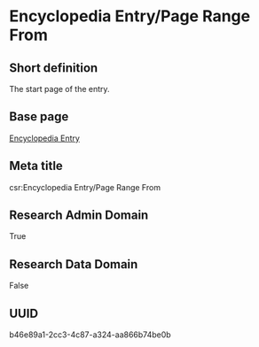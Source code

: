 # Encyclopedia Entry/Page Range From
## Short definition
The start page of the entry.
## Base page
[Encyclopedia Entry](https://github.com/EuroCRIS/CASRAI-Dictionairies/blob/main/Objects/Encyclopedia%20Entry.md)
## Meta title
csr:Encyclopedia Entry/Page Range From
## Research Admin Domain
True
## Research Data Domain
False
## UUID
b46e89a1-2cc3-4c87-a324-aa866b74be0b
